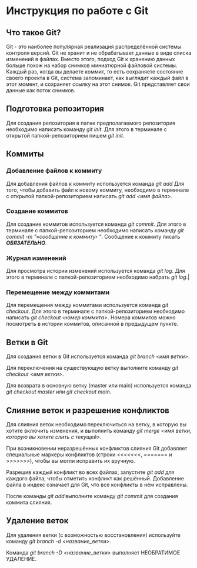 # Инструкция по работе с Git

## Что такое Git?
Git - это наиболее популярная реализация распределённой системы контроля версий. Git не хранит и не обрабатывает данные в виде списка изменений в файлах. Вместо этого, подход Git к хранению данных больше похож на набор снимков миниатюрной файловой системы. Каждый раз, когда вы делаете коммит, то есть сохраняете состояние своего проекта в Git, система запоминает, как выглядит каждый файл в этот момент, и сохраняет ссылку на этот снимок. Git представляет свои данные как поток снимков.

## Подготовка репозитория
Для создания репозитория в папке предполагаемого репозитория необходимо написать команду *git init*. Для этого в терминале с открытой папкой-репозиторием пишем *git init*.

## Коммиты

### Добавление файлов к коммиту
Для добавления файлов к коммиту используется команда *git add*
Для того, чтобы добавить файл к новому коммиту, необходимо в терминале с открытой папкой-репозиторием написать *git add <имя файла>*.

### Создание коммитов
Для создание коммитов используется команда *git commit*. Для этого в терминале с папкой-репозиторием необходимо написать команду *git commit -m "«сообщение к коммиту› "*. Сообщение к коммиту писать ***ОБЯЗАТЕЛЬНО***.

### Журнал изменений
Для просмотра истории изменений используется команда *git log*.
Для этого в терминале с папкой-репозиторием необходимо набрать
*git log*.|

### Перемещение между коммитами
Для перемещения между коммитами используется команда *git checkout*. Для этого в терминале с папкой-репозиторием необходимо написать *git checkout ‹номер коммита>*. Номера коммитов можно посмотреть в истории коммитов, описанной в предыдущем пункте.

## Ветки в Git
Для создания ветки в Git используется команда *git branch <имя ветки>*.

Для переключения на существующую ветку выполните команду *git checkout <имя ветки>*.

Для возврата в основную ветку (master или main) используется команда *git checkout master* или *git checkout main*.

## Слияние веток и разрешение конфликтов
Для слияния веток необходимо переключиться на ветку, в которую вы хотите включить изменения, и выполнить команду *git merge <имя ветки, которую вы хотите слить с текущей>*.

При возникновении неразрешённых конфликтов слияния Git добавляет специальные маркеры конфликтов (строки <<<<<<<, ======= и >>>>>>>), чтобы вы могли исправить их вручную.

Разрешив каждый конфликт во всех файлах, запустите *git add* для каждого файла, чтобы отметить конфликт как решённый. Добавление файла в индекс означает для Git, что все конфликты в нём исправлены.

После команды *git add* выполните команду *git commit* для создания коммита слияния.

## Удаление веток
Для удаления ветки (с возможностью восстановления) используйте команду *git branch -d <название_ветки>*.

Команда *git branch -D <название_ветки>* выполняет НЕОБРАТИМОЕ УДАЛЕНИЕ.
